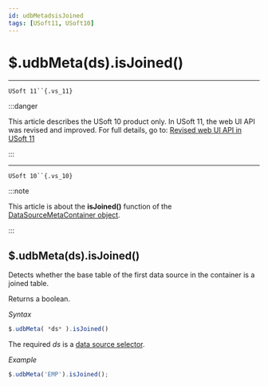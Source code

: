 ```yaml
---
id: udbMetadsisJoined
tags: [USoft11, USoft10]
---
```

# $.udbMeta(ds).isJoined()



----

`USoft 11``{.vs_11}`


:::danger

This article describes the USoft 10 product only.
In USoft 11, the web UI API was revised and improved. For full details, go to:
[Revised web UI API in USoft 11](/docs/Web_and_app_UIs/UDB_udb/Revised_web_UI_API_in_USoft_11.md)

:::

----

`USoft 10``{.vs_10}`


:::note

This article is about the **isJoined()** function of the [DataSourceMetaContainer object](/docs/Web_and_app_UIs/UDB_DataSourceMetaContainer).

:::

## **$.udbMeta(ds).isJoined()**

Detects whether the base table of the first data source in the container is a joined table.

Returns a boolean.

*Syntax*

```js
$.udbMeta( *ds* ).isJoined()
```

The required *ds* is a [data source selector](/docs/Web_and_app_UIs/UDB_DataSourceMetaContainer/UDB_DataSourceMetaContainer_object.md).

*Example*

```js
$.udbMeta('EMP').isJoined();
```

 